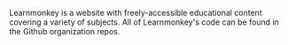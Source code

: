 Learnmonkey is a website with freely-accessible educational content covering a variety of subjects. All of Learnmonkey's code can be found in the Github organization repos.
